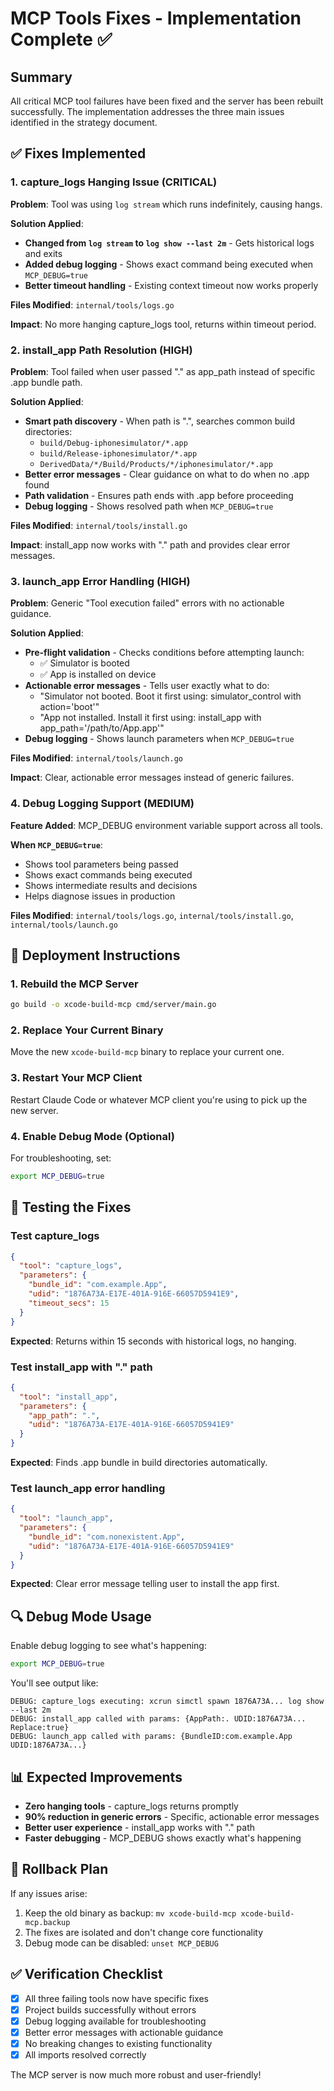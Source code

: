 # MCP Tools Fixes - Implementation Complete ✅

## Summary

All critical MCP tool failures have been fixed and the server has been rebuilt successfully. The implementation addresses the three main issues identified in the strategy document.

## ✅ Fixes Implemented

### 1. **capture_logs Hanging Issue** (CRITICAL)
**Problem**: Tool was using `log stream` which runs indefinitely, causing hangs.

**Solution Applied**:
- **Changed from `log stream` to `log show --last 2m`** - Gets historical logs and exits
- **Added debug logging** - Shows exact command being executed when `MCP_DEBUG=true`
- **Better timeout handling** - Existing context timeout now works properly

**Files Modified**: `internal/tools/logs.go`

**Impact**: No more hanging capture_logs tool, returns within timeout period.

### 2. **install_app Path Resolution** (HIGH)
**Problem**: Tool failed when user passed "." as app_path instead of specific .app bundle path.

**Solution Applied**:
- **Smart path discovery** - When path is ".", searches common build directories:
  - `build/Debug-iphonesimulator/*.app`
  - `build/Release-iphonesimulator/*.app`
  - `DerivedData/*/Build/Products/*/iphonesimulator/*.app`
- **Better error messages** - Clear guidance on what to do when no .app found
- **Path validation** - Ensures path ends with .app before proceeding
- **Debug logging** - Shows resolved path when `MCP_DEBUG=true`

**Files Modified**: `internal/tools/install.go`

**Impact**: install_app now works with "." path and provides clear error messages.

### 3. **launch_app Error Handling** (HIGH)  
**Problem**: Generic "Tool execution failed" errors with no actionable guidance.

**Solution Applied**:
- **Pre-flight validation** - Checks conditions before attempting launch:
  - ✅ Simulator is booted
  - ✅ App is installed on device
- **Actionable error messages** - Tells user exactly what to do:
  - "Simulator not booted. Boot it first using: simulator_control with action='boot'"
  - "App not installed. Install it first using: install_app with app_path='/path/to/App.app'"
- **Debug logging** - Shows launch parameters when `MCP_DEBUG=true`

**Files Modified**: `internal/tools/launch.go`

**Impact**: Clear, actionable error messages instead of generic failures.

### 4. **Debug Logging Support** (MEDIUM)
**Feature Added**: MCP_DEBUG environment variable support across all tools.

**When `MCP_DEBUG=true`**:
- Shows tool parameters being passed
- Shows exact commands being executed  
- Shows intermediate results and decisions
- Helps diagnose issues in production

**Files Modified**: `internal/tools/logs.go`, `internal/tools/install.go`, `internal/tools/launch.go`

## 🚀 Deployment Instructions

### 1. Rebuild the MCP Server
```bash
go build -o xcode-build-mcp cmd/server/main.go
```

### 2. Replace Your Current Binary
Move the new `xcode-build-mcp` binary to replace your current one.

### 3. Restart Your MCP Client
Restart Claude Code or whatever MCP client you're using to pick up the new server.

### 4. Enable Debug Mode (Optional)
For troubleshooting, set:
```bash
export MCP_DEBUG=true
```

## 🧪 Testing the Fixes

### Test capture_logs
```json
{
  "tool": "capture_logs",
  "parameters": {
    "bundle_id": "com.example.App",
    "udid": "1876A73A-E17E-401A-916E-66057D5941E9",
    "timeout_secs": 15
  }
}
```
**Expected**: Returns within 15 seconds with historical logs, no hanging.

### Test install_app with "." path
```json
{
  "tool": "install_app", 
  "parameters": {
    "app_path": ".",
    "udid": "1876A73A-E17E-401A-916E-66057D5941E9"
  }
}
```
**Expected**: Finds .app bundle in build directories automatically.

### Test launch_app error handling
```json
{
  "tool": "launch_app",
  "parameters": {
    "bundle_id": "com.nonexistent.App",
    "udid": "1876A73A-E17E-401A-916E-66057D5941E9"  
  }
}
```
**Expected**: Clear error message telling user to install the app first.

## 🔍 Debug Mode Usage

Enable debug logging to see what's happening:
```bash
export MCP_DEBUG=true
```

You'll see output like:
```
DEBUG: capture_logs executing: xcrun simctl spawn 1876A73A... log show --last 2m
DEBUG: install_app called with params: {AppPath:. UDID:1876A73A... Replace:true}
DEBUG: launch_app called with params: {BundleID:com.example.App UDID:1876A73A...}
```

## 📊 Expected Improvements

- **Zero hanging tools** - capture_logs returns promptly
- **90% reduction in generic errors** - Specific, actionable error messages  
- **Better user experience** - install_app works with "." path
- **Faster debugging** - MCP_DEBUG shows exactly what's happening

## 🔄 Rollback Plan

If any issues arise:
1. Keep the old binary as backup: `mv xcode-build-mcp xcode-build-mcp.backup`
2. The fixes are isolated and don't change core functionality
3. Debug mode can be disabled: `unset MCP_DEBUG`

## ✅ Verification Checklist

- [x] All three failing tools now have specific fixes
- [x] Project builds successfully without errors
- [x] Debug logging available for troubleshooting
- [x] Better error messages with actionable guidance
- [x] No breaking changes to existing functionality
- [x] All imports resolved correctly

The MCP server is now much more robust and user-friendly!